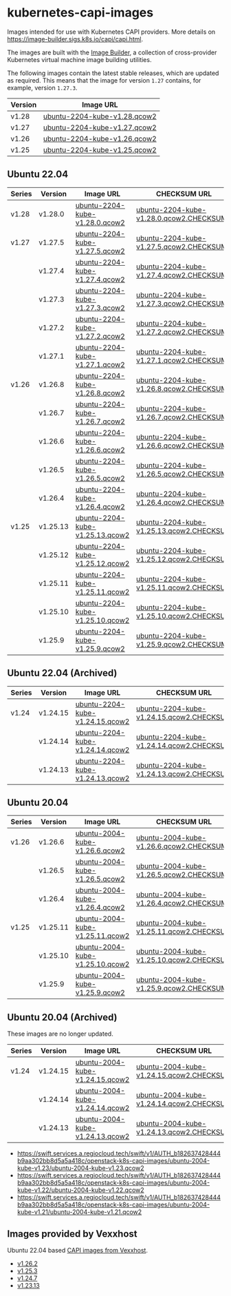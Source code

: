 # kubernetes-capi-images

Images intended for use with Kubernetes CAPI providers. More details on
https://image-builder.sigs.k8s.io/capi/capi.html.

The images are built with the [Image Builder](https://github.com/kubernetes-sigs/image-builder/),
a collection of cross-provider Kubernetes virtual machine image building utilities.

The following images contain the latest stable releases, which are updated as required.
This means that the image for version `1.27` contains, for example, version `1.27.3`.

| Version | Image URL                                                                                                                                                       |
|---------|-----------------------------------------------------------------------------------------------------------------------------------------------------------------|
| v1.28   | [ubuntu-2204-kube-v1.28.qcow2](https://swift.services.a.regiocloud.tech/swift/v1/AUTH_b182637428444b9aa302bb8d5a5a418c/openstack-k8s-capi-images/ubuntu-2204-kube-v1.28/ubuntu-2204-kube-v1.28.qcow2)                 |
| v1.27   | [ubuntu-2204-kube-v1.27.qcow2](https://swift.services.a.regiocloud.tech/swift/v1/AUTH_b182637428444b9aa302bb8d5a5a418c/openstack-k8s-capi-images/ubuntu-2204-kube-v1.27/ubuntu-2204-kube-v1.27.qcow2)                 |
| v1.26   | [ubuntu-2204-kube-v1.26.qcow2](https://swift.services.a.regiocloud.tech/swift/v1/AUTH_b182637428444b9aa302bb8d5a5a418c/openstack-k8s-capi-images/ubuntu-2204-kube-v1.26/ubuntu-2204-kube-v1.26.qcow2)                 |
| v1.25   | [ubuntu-2204-kube-v1.25.qcow2](https://swift.services.a.regiocloud.tech/swift/v1/AUTH_b182637428444b9aa302bb8d5a5a418c/openstack-k8s-capi-images/ubuntu-2204-kube-v1.25/ubuntu-2204-kube-v1.25.qcow2)                 |

## Ubuntu 22.04

| Series | Version  | Image URL                                                                                                                                               | CHECKSUM URL                                                                                                                                                            |
|--------|----------|---------------------------------------------------------------------------------------------------------------------------------------------------------|-------------------------------------------------------------------------------------------------------------------------------------------------------------------------|
| v1.28  | v1.28.0  | [ubuntu-2204-kube-v1.28.0.qcow2](https://swift.services.a.regiocloud.tech/swift/v1/AUTH_b182637428444b9aa302bb8d5a5a418c/openstack-k8s-capi-images/ubuntu-2204-kube-v1.28/ubuntu-2204-kube-v1.28.0.qcow2)     | [ubuntu-2204-kube-v1.28.0.qcow2.CHECKSUM](https://swift.services.a.regiocloud.tech/swift/v1/AUTH_b182637428444b9aa302bb8d5a5a418c/openstack-k8s-capi-images/ubuntu-2204-kube-v1.28/ubuntu-2204-kube-v1.28.0.qcow2.CHECKSUM)   |
| v1.27  | v1.27.5  | [ubuntu-2204-kube-v1.27.5.qcow2](https://swift.services.a.regiocloud.tech/swift/v1/AUTH_b182637428444b9aa302bb8d5a5a418c/openstack-k8s-capi-images/ubuntu-2204-kube-v1.27/ubuntu-2204-kube-v1.27.5.qcow2)     | [ubuntu-2204-kube-v1.27.5.qcow2.CHECKSUM](https://swift.services.a.regiocloud.tech/swift/v1/AUTH_b182637428444b9aa302bb8d5a5a418c/openstack-k8s-capi-images/ubuntu-2204-kube-v1.27/ubuntu-2204-kube-v1.27.5.qcow2.CHECKSUM)   |
|        | v1.27.4  | [ubuntu-2204-kube-v1.27.4.qcow2](https://swift.services.a.regiocloud.tech/swift/v1/AUTH_b182637428444b9aa302bb8d5a5a418c/openstack-k8s-capi-images/ubuntu-2204-kube-v1.27/ubuntu-2204-kube-v1.27.4.qcow2)     | [ubuntu-2204-kube-v1.27.4.qcow2.CHECKSUM](https://swift.services.a.regiocloud.tech/swift/v1/AUTH_b182637428444b9aa302bb8d5a5a418c/openstack-k8s-capi-images/ubuntu-2204-kube-v1.27/ubuntu-2204-kube-v1.27.4.qcow2.CHECKSUM)   |
|        | v1.27.3  | [ubuntu-2204-kube-v1.27.3.qcow2](https://swift.services.a.regiocloud.tech/swift/v1/AUTH_b182637428444b9aa302bb8d5a5a418c/openstack-k8s-capi-images/ubuntu-2204-kube-v1.27/ubuntu-2204-kube-v1.27.3.qcow2)     | [ubuntu-2204-kube-v1.27.3.qcow2.CHECKSUM](https://swift.services.a.regiocloud.tech/swift/v1/AUTH_b182637428444b9aa302bb8d5a5a418c/openstack-k8s-capi-images/ubuntu-2204-kube-v1.27/ubuntu-2204-kube-v1.27.3.qcow2.CHECKSUM)   |
|        | v1.27.2  | [ubuntu-2204-kube-v1.27.2.qcow2](https://swift.services.a.regiocloud.tech/swift/v1/AUTH_b182637428444b9aa302bb8d5a5a418c/openstack-k8s-capi-images/ubuntu-2204-kube-v1.27/ubuntu-2204-kube-v1.27.2.qcow2)     | [ubuntu-2204-kube-v1.27.2.qcow2.CHECKSUM](https://swift.services.a.regiocloud.tech/swift/v1/AUTH_b182637428444b9aa302bb8d5a5a418c/openstack-k8s-capi-images/ubuntu-2204-kube-v1.27/ubuntu-2204-kube-v1.27.2.qcow2.CHECKSUM)   |
|        | v1.27.1  | [ubuntu-2204-kube-v1.27.1.qcow2](https://swift.services.a.regiocloud.tech/swift/v1/AUTH_b182637428444b9aa302bb8d5a5a418c/openstack-k8s-capi-images/ubuntu-2204-kube-v1.27/ubuntu-2204-kube-v1.27.1.qcow2)     | [ubuntu-2204-kube-v1.27.1.qcow2.CHECKSUM](https://swift.services.a.regiocloud.tech/swift/v1/AUTH_b182637428444b9aa302bb8d5a5a418c/openstack-k8s-capi-images/ubuntu-2204-kube-v1.27/ubuntu-2204-kube-v1.27.1.qcow2.CHECKSUM)   |
| v1.26  | v1.26.8  | [ubuntu-2204-kube-v1.26.8.qcow2](https://swift.services.a.regiocloud.tech/swift/v1/AUTH_b182637428444b9aa302bb8d5a5a418c/openstack-k8s-capi-images/ubuntu-2204-kube-v1.26/ubuntu-2204-kube-v1.26.8.qcow2)     | [ubuntu-2204-kube-v1.26.8.qcow2.CHECKSUM](https://swift.services.a.regiocloud.tech/swift/v1/AUTH_b182637428444b9aa302bb8d5a5a418c/openstack-k8s-capi-images/ubuntu-2204-kube-v1.26/ubuntu-2204-kube-v1.26.8.qcow2.CHECKSUM)   |
|        | v1.26.7  | [ubuntu-2204-kube-v1.26.7.qcow2](https://swift.services.a.regiocloud.tech/swift/v1/AUTH_b182637428444b9aa302bb8d5a5a418c/openstack-k8s-capi-images/ubuntu-2204-kube-v1.26/ubuntu-2204-kube-v1.26.7.qcow2)     | [ubuntu-2204-kube-v1.26.7.qcow2.CHECKSUM](https://swift.services.a.regiocloud.tech/swift/v1/AUTH_b182637428444b9aa302bb8d5a5a418c/openstack-k8s-capi-images/ubuntu-2204-kube-v1.26/ubuntu-2204-kube-v1.26.7.qcow2.CHECKSUM)   |
|        | v1.26.6  | [ubuntu-2204-kube-v1.26.6.qcow2](https://swift.services.a.regiocloud.tech/swift/v1/AUTH_b182637428444b9aa302bb8d5a5a418c/openstack-k8s-capi-images/ubuntu-2204-kube-v1.26/ubuntu-2204-kube-v1.26.6.qcow2)     | [ubuntu-2204-kube-v1.26.6.qcow2.CHECKSUM](https://swift.services.a.regiocloud.tech/swift/v1/AUTH_b182637428444b9aa302bb8d5a5a418c/openstack-k8s-capi-images/ubuntu-2204-kube-v1.26/ubuntu-2204-kube-v1.26.6.qcow2.CHECKSUM)   |
|        | v1.26.5  | [ubuntu-2204-kube-v1.26.5.qcow2](https://swift.services.a.regiocloud.tech/swift/v1/AUTH_b182637428444b9aa302bb8d5a5a418c/openstack-k8s-capi-images/ubuntu-2204-kube-v1.26/ubuntu-2204-kube-v1.26.5.qcow2)     | [ubuntu-2204-kube-v1.26.5.qcow2.CHECKSUM](https://swift.services.a.regiocloud.tech/swift/v1/AUTH_b182637428444b9aa302bb8d5a5a418c/openstack-k8s-capi-images/ubuntu-2204-kube-v1.26/ubuntu-2204-kube-v1.26.5.qcow2.CHECKSUM)   |
|        | v1.26.4  | [ubuntu-2204-kube-v1.26.4.qcow2](https://swift.services.a.regiocloud.tech/swift/v1/AUTH_b182637428444b9aa302bb8d5a5a418c/openstack-k8s-capi-images/ubuntu-2204-kube-v1.26/ubuntu-2204-kube-v1.26.4.qcow2)     | [ubuntu-2204-kube-v1.26.4.qcow2.CHECKSUM](https://swift.services.a.regiocloud.tech/swift/v1/AUTH_b182637428444b9aa302bb8d5a5a418c/openstack-k8s-capi-images/ubuntu-2204-kube-v1.26/ubuntu-2204-kube-v1.26.4.qcow2.CHECKSUM)   |
| v1.25  | v1.25.13 | [ubuntu-2204-kube-v1.25.13.qcow2](https://swift.services.a.regiocloud.tech/swift/v1/AUTH_b182637428444b9aa302bb8d5a5a418c/openstack-k8s-capi-images/ubuntu-2204-kube-v1.25/ubuntu-2204-kube-v1.25.13.qcow2)   | [ubuntu-2204-kube-v1.25.13.qcow2.CHECKSUM](https://swift.services.a.regiocloud.tech/swift/v1/AUTH_b182637428444b9aa302bb8d5a5a418c/openstack-k8s-capi-images/ubuntu-2204-kube-v1.25/ubuntu-2204-kube-v1.25.13.qcow2.CHECKSUM) |
|        | v1.25.12 | [ubuntu-2204-kube-v1.25.12.qcow2](https://swift.services.a.regiocloud.tech/swift/v1/AUTH_b182637428444b9aa302bb8d5a5a418c/openstack-k8s-capi-images/ubuntu-2204-kube-v1.25/ubuntu-2204-kube-v1.25.12.qcow2)   | [ubuntu-2204-kube-v1.25.12.qcow2.CHECKSUM](https://swift.services.a.regiocloud.tech/swift/v1/AUTH_b182637428444b9aa302bb8d5a5a418c/openstack-k8s-capi-images/ubuntu-2204-kube-v1.25/ubuntu-2204-kube-v1.25.12.qcow2.CHECKSUM) |
|        | v1.25.11 | [ubuntu-2204-kube-v1.25.11.qcow2](https://swift.services.a.regiocloud.tech/swift/v1/AUTH_b182637428444b9aa302bb8d5a5a418c/openstack-k8s-capi-images/ubuntu-2204-kube-v1.25/ubuntu-2204-kube-v1.25.11.qcow2)   | [ubuntu-2204-kube-v1.25.11.qcow2.CHECKSUM](https://swift.services.a.regiocloud.tech/swift/v1/AUTH_b182637428444b9aa302bb8d5a5a418c/openstack-k8s-capi-images/ubuntu-2204-kube-v1.25/ubuntu-2204-kube-v1.25.11.qcow2.CHECKSUM) |
|        | v1.25.10 | [ubuntu-2204-kube-v1.25.10.qcow2](https://swift.services.a.regiocloud.tech/swift/v1/AUTH_b182637428444b9aa302bb8d5a5a418c/openstack-k8s-capi-images/ubuntu-2204-kube-v1.25/ubuntu-2204-kube-v1.25.10.qcow2)   | [ubuntu-2204-kube-v1.25.10.qcow2.CHECKSUM](https://swift.services.a.regiocloud.tech/swift/v1/AUTH_b182637428444b9aa302bb8d5a5a418c/openstack-k8s-capi-images/ubuntu-2204-kube-v1.25/ubuntu-2204-kube-v1.25.10.qcow2.CHECKSUM) |
|        | v1.25.9  | [ubuntu-2204-kube-v1.25.9.qcow2](https://swift.services.a.regiocloud.tech/swift/v1/AUTH_b182637428444b9aa302bb8d5a5a418c/openstack-k8s-capi-images/ubuntu-2204-kube-v1.25/ubuntu-2204-kube-v1.25.9.qcow2)     | [ubuntu-2204-kube-v1.25.9.qcow2.CHECKSUM](https://swift.services.a.regiocloud.tech/swift/v1/AUTH_b182637428444b9aa302bb8d5a5a418c/openstack-k8s-capi-images/ubuntu-2204-kube-v1.25/ubuntu-2204-kube-v1.25.9.qcow2.CHECKSUM)   |

## Ubuntu 22.04 (Archived)

| Series | Version  | Image URL                                                                                                                                               | CHECKSUM URL                                                                                                                                                            |
|--------|----------|---------------------------------------------------------------------------------------------------------------------------------------------------------|-------------------------------------------------------------------------------------------------------------------------------------------------------------------------|
| v1.24  | v1.24.15 | [ubuntu-2204-kube-v1.24.15.qcow2](https://swift.services.a.regiocloud.tech/swift/v1/AUTH_b182637428444b9aa302bb8d5a5a418c/openstack-k8s-capi-images/ubuntu-2204-kube-v1.24/ubuntu-2204-kube-v1.24.15.qcow2)   | [ubuntu-2204-kube-v1.24.15.qcow2.CHECKSUM](https://swift.services.a.regiocloud.tech/swift/v1/AUTH_b182637428444b9aa302bb8d5a5a418c/openstack-k8s-capi-images/ubuntu-2204-kube-v1.24/ubuntu-2204-kube-v1.24.15.qcow2.CHECKSUM) |
|        | v1.24.14 | [ubuntu-2204-kube-v1.24.14.qcow2](https://swift.services.a.regiocloud.tech/swift/v1/AUTH_b182637428444b9aa302bb8d5a5a418c/openstack-k8s-capi-images/ubuntu-2204-kube-v1.24/ubuntu-2204-kube-v1.24.14.qcow2)   | [ubuntu-2204-kube-v1.24.14.qcow2.CHECKSUM](https://swift.services.a.regiocloud.tech/swift/v1/AUTH_b182637428444b9aa302bb8d5a5a418c/openstack-k8s-capi-images/ubuntu-2204-kube-v1.24/ubuntu-2204-kube-v1.24.14.qcow2.CHECKSUM) |
|        | v1.24.13 | [ubuntu-2204-kube-v1.24.13.qcow2](https://swift.services.a.regiocloud.tech/swift/v1/AUTH_b182637428444b9aa302bb8d5a5a418c/openstack-k8s-capi-images/ubuntu-2204-kube-v1.24/ubuntu-2204-kube-v1.24.13.qcow2)   | [ubuntu-2204-kube-v1.24.13.qcow2.CHECKSUM](https://swift.services.a.regiocloud.tech/swift/v1/AUTH_b182637428444b9aa302bb8d5a5a418c/openstack-k8s-capi-images/ubuntu-2204-kube-v1.24/ubuntu-2204-kube-v1.24.13.qcow2.CHECKSUM) |


## Ubuntu 20.04

| Series | Version  | Image URL                                                                                                                                               | CHECKSUM URL                                                                                                                                                             |
|--------|----------|---------------------------------------------------------------------------------------------------------------------------------------------------------|--------------------------------------------------------------------------------------------------------------------------------------------------------------------------|
| v1.26  | v1.26.6  | [ubuntu-2004-kube-v1.26.6.qcow2](https://swift.services.a.regiocloud.tech/swift/v1/AUTH_b182637428444b9aa302bb8d5a5a418c/openstack-k8s-capi-images/ubuntu-2004-kube-v1.26/ubuntu-2004-kube-v1.26.6.qcow2)     | [ubuntu-2004-kube-v1.26.6.qcow2.CHECKSUM](https://swift.services.a.regiocloud.tech/swift/v1/AUTH_b182637428444b9aa302bb8d5a5a418c/openstack-k8s-capi-images/ubuntu-2004-kube-v1.26/ubuntu-2004-kube-v1.26.6.qcow2.CHECKSUM)    |
|        | v1.26.5  | [ubuntu-2004-kube-v1.26.5.qcow2](https://swift.services.a.regiocloud.tech/swift/v1/AUTH_b182637428444b9aa302bb8d5a5a418c/openstack-k8s-capi-images/ubuntu-2004-kube-v1.26/ubuntu-2004-kube-v1.26.5.qcow2)     | [ubuntu-2004-kube-v1.26.5.qcow2.CHECKSUM](https://swift.services.a.regiocloud.tech/swift/v1/AUTH_b182637428444b9aa302bb8d5a5a418c/openstack-k8s-capi-images/ubuntu-2004-kube-v1.26/ubuntu-2004-kube-v1.26.5.qcow2.CHECKSUM)    |
|        | v1.26.4  | [ubuntu-2004-kube-v1.26.4.qcow2](https://swift.services.a.regiocloud.tech/swift/v1/AUTH_b182637428444b9aa302bb8d5a5a418c/openstack-k8s-capi-images/ubuntu-2004-kube-v1.26/ubuntu-2004-kube-v1.26.4.qcow2)     | [ubuntu-2004-kube-v1.26.4.qcow2.CHECKSUM](https://swift.services.a.regiocloud.tech/swift/v1/AUTH_b182637428444b9aa302bb8d5a5a418c/openstack-k8s-capi-images/ubuntu-2004-kube-v1.26/ubuntu-2004-kube-v1.26.4.qcow2.CHECKSUM)    |
| v1.25  | v1.25.11 | [ubuntu-2004-kube-v1.25.11.qcow2](https://swift.services.a.regiocloud.tech/swift/v1/AUTH_b182637428444b9aa302bb8d5a5a418c/openstack-k8s-capi-images/ubuntu-2004-kube-v1.25/ubuntu-2004-kube-v1.25.11.qcow2)   | [ubuntu-2004-kube-v1.25.11.qcow2.CHECKSUM](https://swift.services.a.regiocloud.tech/swift/v1/AUTH_b182637428444b9aa302bb8d5a5a418c/openstack-k8s-capi-images/ubuntu-2004-kube-v1.25/ubuntu-2004-kube-v1.25.11.qcow2.CHECKSUM)  |
|        | v1.25.10 | [ubuntu-2004-kube-v1.25.10.qcow2](https://swift.services.a.regiocloud.tech/swift/v1/AUTH_b182637428444b9aa302bb8d5a5a418c/openstack-k8s-capi-images/ubuntu-2004-kube-v1.25/ubuntu-2004-kube-v1.25.10.qcow2)   | [ubuntu-2004-kube-v1.25.10.qcow2.CHECKSUM](https://swift.services.a.regiocloud.tech/swift/v1/AUTH_b182637428444b9aa302bb8d5a5a418c/openstack-k8s-capi-images/ubuntu-2004-kube-v1.25/ubuntu-2004-kube-v1.25.10.qcow2.CHECKSUM)  |
|        | v1.25.9  | [ubuntu-2004-kube-v1.25.9.qcow2](https://swift.services.a.regiocloud.tech/swift/v1/AUTH_b182637428444b9aa302bb8d5a5a418c/openstack-k8s-capi-images/ubuntu-2004-kube-v1.25/ubuntu-2004-kube-v1.25.9.qcow2)     | [ubuntu-2004-kube-v1.25.9.qcow2.CHECKSUM](https://swift.services.a.regiocloud.tech/swift/v1/AUTH_b182637428444b9aa302bb8d5a5a418c/openstack-k8s-capi-images/ubuntu-2004-kube-v1.25/ubuntu-2004-kube-v1.25.9.qcow2.CHECKSUM)    |

## Ubuntu 20.04 (Archived)

These images are no longer updated.

| Series | Version  | Image URL                                                                                                                                               | CHECKSUM URL                                                                                                                                                             |
|--------|----------|---------------------------------------------------------------------------------------------------------------------------------------------------------|--------------------------------------------------------------------------------------------------------------------------------------------------------------------------|
| v1.24  | v1.24.15 | [ubuntu-2004-kube-v1.24.15.qcow2](https://swift.services.a.regiocloud.tech/swift/v1/AUTH_b182637428444b9aa302bb8d5a5a418c/openstack-k8s-capi-images/ubuntu-2004-kube-v1.24/ubuntu-2004-kube-v1.24.15.qcow2)   | [ubuntu-2004-kube-v1.24.15.qcow2.CHECKSUM](https://swift.services.a.regiocloud.tech/swift/v1/AUTH_b182637428444b9aa302bb8d5a5a418c/openstack-k8s-capi-images/ubuntu-2004-kube-v1.24/ubuntu-2004-kube-v1.24.15.qcow2.CHECKSUM)  |
|        | v1.24.14 | [ubuntu-2004-kube-v1.24.14.qcow2](https://swift.services.a.regiocloud.tech/swift/v1/AUTH_b182637428444b9aa302bb8d5a5a418c/openstack-k8s-capi-images/ubuntu-2004-kube-v1.24/ubuntu-2004-kube-v1.24.14.qcow2)   | [ubuntu-2004-kube-v1.24.14.qcow2.CHECKSUM](https://swift.services.a.regiocloud.tech/swift/v1/AUTH_b182637428444b9aa302bb8d5a5a418c/openstack-k8s-capi-images/ubuntu-2004-kube-v1.24/ubuntu-2004-kube-v1.24.14.qcow2.CHECKSUM)  |
|        | v1.24.13 | [ubuntu-2004-kube-v1.24.13.qcow2](https://swift.services.a.regiocloud.tech/swift/v1/AUTH_b182637428444b9aa302bb8d5a5a418c/openstack-k8s-capi-images/ubuntu-2004-kube-v1.24/ubuntu-2004-kube-v1.24.13.qcow2)   | [ubuntu-2004-kube-v1.24.13.qcow2.CHECKSUM](https://swift.services.a.regiocloud.tech/swift/v1/AUTH_b182637428444b9aa302bb8d5a5a418c/openstack-k8s-capi-images/ubuntu-2004-kube-v1.24/ubuntu-2004-kube-v1.24.13.qcow2.CHECKSUM)  |

* https://swift.services.a.regiocloud.tech/swift/v1/AUTH_b182637428444b9aa302bb8d5a5a418c/openstack-k8s-capi-images/ubuntu-2004-kube-v1.23/ubuntu-2004-kube-v1.23.qcow2
* https://swift.services.a.regiocloud.tech/swift/v1/AUTH_b182637428444b9aa302bb8d5a5a418c/openstack-k8s-capi-images/ubuntu-2004-kube-v1.22/ubuntu-2004-kube-v1.22.qcow2
* https://swift.services.a.regiocloud.tech/swift/v1/AUTH_b182637428444b9aa302bb8d5a5a418c/openstack-k8s-capi-images/ubuntu-2004-kube-v1.21/ubuntu-2004-kube-v1.21.qcow2

## Images provided by Vexxhost

Ubuntu 22.04 based [CAPI images from Vexxhost](https://github.com/vexxhost/magnum-cluster-api).

* [v1.26.2](https://object-storage.public.mtl1.vexxhost.net/swift/v1/a91f106f55e64246babde7402c21b87a/magnum-capi/ubuntu-2204-v1.26.2.qcow2)
* [v1.25.3](https://object-storage.public.mtl1.vexxhost.net/swift/v1/a91f106f55e64246babde7402c21b87a/magnum-capi/ubuntu-2004-v1.25.3.qcow2)
* [v1.24.7](https://object-storage.public.mtl1.vexxhost.net/swift/v1/a91f106f55e64246babde7402c21b87a/magnum-capi/ubuntu-2004-v1.24.7.qcow2)
* [v1.23.13](https://object-storage.public.mtl1.vexxhost.net/swift/v1/a91f106f55e64246babde7402c21b87a/magnum-capi/ubuntu-2004-v1.23.13.qcow2)
